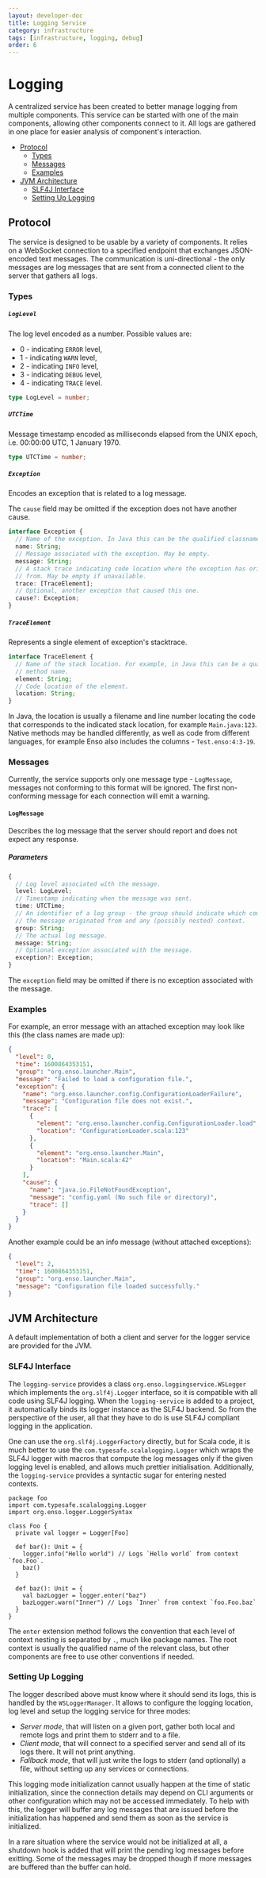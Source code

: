 ```yaml
---
layout: developer-doc
title: Logging Service
category: infrastructure
tags: [infrastructure, logging, debug]
order: 6
---
```


# Logging

A centralized service has been created to better manage logging from multiple
components. This service can be started with one of the main components,
allowing other components connect to it. All logs are gathered in one place for
easier analysis of component's interaction.

<!-- MarkdownTOC levels="2,3" autolink="true" -->

- [Protocol](#protocol)
  - [Types](#types)
  - [Messages](#messages)
  - [Examples](#examples)
- [JVM Architecture](#jvm-architecture)
  - [SLF4J Interface](#slf4j-interface)
  - [Setting Up Logging](#setting-up-logging)

<!-- /MarkdownTOC -->

## Protocol

The service is designed to be usable by a variety of components. It relies on a
WebSocket connection to a specified endpoint that exchanges JSON-encoded text
messages. The communication is uni-directional - the only messages are log
messages that are sent from a connected client to the server that gathers all
logs.

### Types

##### `LogLevel`

The log level encoded as a number. Possible values are:

- 0 - indicating `ERROR` level,
- 1 - indicating `WARN` level,
- 2 - indicating `INFO` level,
- 3 - indicating `DEBUG` level,
- 4 - indicating `TRACE` level.

```typescript
type LogLevel = number;
```

##### `UTCTime`

Message timestamp encoded as milliseconds elapsed from the UNIX epoch, i.e.
00:00:00 UTC, 1 January 1970.

```typescript
type UTCTime = number;
```

##### `Exception`

Encodes an exception that is related to a log message.

The `cause` field may be omitted if the exception does not have another cause.

```typescript
interface Exception {
  // Name of the exception. In Java this can be the qualified classname.
  name: String;
  // Message associated with the exception. May be empty.
  message: String;
  // A stack trace indicating code location where the exception has originated
  // from. May be empty if unavailable.
  trace: [TraceElement];
  // Optional, another exception that caused this one.
  cause?: Exception;
}
```

##### `TraceElement`

Represents a single element of exception's stacktrace.

```typescript
interface TraceElement {
  // Name of the stack location. For example, in Java this can be a qualified
  // method name.
  element: String;
  // Code location of the element.
  location: String;
}
```

In Java, the location is usually a filename and line number locating the code
that corresponds to the indicated stack location, for example `Main.java:123`.
Native methods may be handled differently, as well as code from different
languages, for example Enso also includes the columns - `Test.enso:4:3-19`.

### Messages

Currently, the service supports only one message type - `LogMessage`, messages
not conforming to this format will be ignored. The first non-conforming message
for each connection will emit a warning.

#### `LogMessage`

Describes the log message that the server should report and does not expect any
response.

##### Parameters

```typescript
{
  // Log level associated with the message.
  level: LogLevel;
  // Timestamp indicating when the message was sent.
  time: UTCTime;
  // An identifier of a log group - the group should indicate which component
  // the message originated from and any (possibly nested) context.
  group: String;
  // The actual log message.
  message: String;
  // Optional exception associated with the message.
  exception?: Exception;
}
```

The `exception` field may be omitted if there is no exception associated with
the message.

### Examples

For example, an error message with an attached exception may look like this (the
class names are made up):

```json
{
  "level": 0,
  "time": 1600864353151,
  "group": "org.enso.launcher.Main",
  "message": "Failed to load a configuration file.",
  "exception": {
    "name": "org.enso.launcher.config.ConfigurationLoaderFailure",
    "message": "Configuration file does not exist.",
    "trace": [
      {
        "element": "org.enso.launcher.config.ConfigurationLoader.load",
        "location": "ConfigurationLoader.scala:123"
      },
      {
        "element": "org.enso.launcher.Main",
        "location": "Main.scala:42"
      }
    ],
    "cause": {
      "name": "java.io.FileNotFoundException",
      "message": "config.yaml (No such file or directory)",
      "trace": []
    }
  }
}
```

Another example could be an info message (without attached exceptions):

```json
{
  "level": 2,
  "time": 1600864353151,
  "group": "org.enso.launcher.Main",
  "message": "Configuration file loaded successfully."
}
```

## JVM Architecture

A default implementation of both a client and server for the logger service are
provided for the JVM.

### SLF4J Interface

The `logging-service` provides a class `org.enso.loggingservice.WSLogger` which
implements the `org.slf4j.Logger` interface, so it is compatible with all code
using SLF4J logging. When the `logging-service` is added to a project, it
automatically binds its logger instance as the SLF4J backend. So from the
perspective of the user, all that they have to do is use SLF4J compliant logging
in the application.

One can use the `org.slf4j.LoggerFactory` directly, but for Scala code, it is
much better to use the `com.typesafe.scalalogging.Logger` which wraps the SLF4J
logger with macros that compute the log messages only if the given logging level
is enabled, and allows much prettier initialisation. Additionally, the
`logging-service` provides a syntactic sugar for entering nested contexts.

```
package foo
import com.typesafe.scalalogging.Logger
import org.enso.logger.LoggerSyntax

class Foo {
  private val logger = Logger[Foo]

  def bar(): Unit = {
    logger.info("Hello world") // Logs `Hello world` from context `foo.Foo`.
    baz()
  }

  def baz(): Unit = {
    val bazLogger = logger.enter("baz")
    bazLogger.warn("Inner") // Logs `Inner` from context `foo.Foo.baz`
  }
}
```

The `enter` extension method follows the convention that each level of context
nesting is separated by `.`, much like package names. The root context is
usually the qualified name of the relevant class, but other components are free
to use other conventions if needed.

### Setting Up Logging

The logger described above must know where it should send its logs, this is
handled by the `WSLoggerManager`. It allows to configure the logging location,
log level and setup the logging service for three modes:

- _Server mode_, that will listen on a given port, gather both local and remote
  logs and print them to stderr and to a file.
- _Client mode_, that will connect to a specified server and send all of its
  logs there. It will not print anything.
- _Fallback mode_, that will just write the logs to stderr (and optionally) a
  file, without setting up any services or connections.

This logging mode initialization cannot usually happen at the time of static
initialization, since the connection details may depend on CLI arguments or
other configuration which may not be accessed immediately. To help with this,
the logger will buffer any log messages that are issued before the
initialization has happened and send them as soon as the service is initialized.

In a rare situation where the service would not be initialized at all, a
shutdown hook is added that will print the pending log messages before exitting.
Some of the messages may be dropped though if more messages are buffered than
the buffer can hold.
